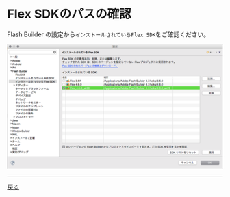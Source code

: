 # Flex SDKのパスの確認

Flash Builder の設定から`インストールされているFlex SDK`をご確認ください。

![Flex SDK Path](./flex_sdk_path.png)

---
[戻る](./README.md)

